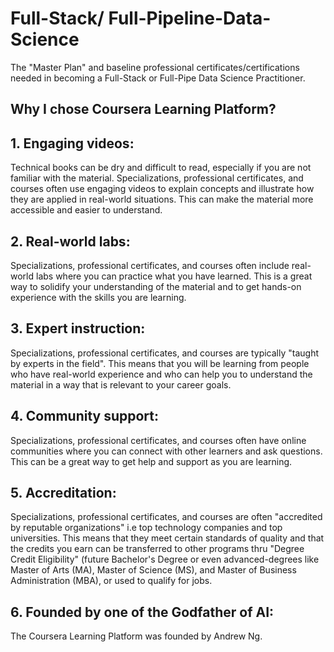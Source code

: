 # Full-Stack/ Full-Pipeline-Data-Science

The "Master Plan" and baseline professional certificates/certifications needed in becoming a Full-Stack or Full-Pipe Data Science Practitioner.

## Why I chose Coursera Learning Platform? 

## 1. Engaging videos: 

Technical books can be dry and difficult to read, especially if you are not familiar with the material. Specializations, professional certificates, and courses often use engaging videos to explain concepts and illustrate how they are applied in real-world situations. This can make the material more accessible and easier to understand.

## 2. Real-world labs:
Specializations, professional certificates, and courses often include real-world labs where you can practice what you have learned. This is a great way to solidify your understanding of the material and to get hands-on experience with the skills you are learning.

## 3. Expert instruction:
Specializations, professional certificates, and courses are typically "taught by experts in the field". This means that you will be learning from people who have real-world experience and who can help you to understand the material in a way that is relevant to your career goals.

## 4. Community support: 
Specializations, professional certificates, and courses often have online communities where you can connect with other learners and ask questions. This can be a great way to get help and support as you are learning.

## 5. Accreditation: 
Specializations, professional certificates, and courses are often "accredited by reputable organizations" i.e top technology companies and top universities. This means that they meet certain standards of quality and that the credits you earn can be transferred to other programs thru "Degree Credit Eligibility" (future Bachelor's Degree or even advanced-degrees like Master of Arts (MA), Master of Science (MS), and Master of Business Administration (MBA), or used to qualify for jobs.

## 6. Founded by one of the Godfather of AI: 
The Coursera Learning Platform was founded by Andrew Ng.
